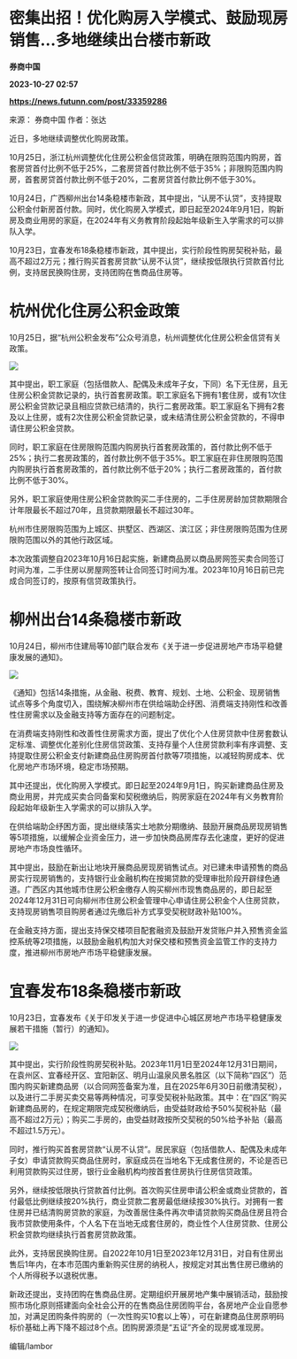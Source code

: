 # 密集出招！优化购房入学模式、鼓励现房销售…多地继续出台楼市新政
**券商中国**

**2023-10-27 02:57**

**https://news.futunn.com/post/33359286**

来源： 券商中国 作者：张达

近日，多地继续调整优化购房政策。

10月25日，浙江杭州调整优化住房公积金信贷政策，明确在限购范围内购房，首套房贷首付比例不低于25%，二套房贷首付款比例不低于35%；非限购范围内购房，首套房贷首付款比例不低于20%，二套房贷首付款比例不低于30%。

10月24日，广西柳州出台14条稳楼市新政，其中提出，“认房不认贷”，支持提取公积金付新房首付款。同时，优化购房入学模式，即日起至2024年9月1日，购新房及商业用房的家庭，在2024年有义务教育阶段起始年级新生入学需求的可以排队入学。

10月23日，宜春发布18条稳楼市新政，其中提出，实行阶段性购房契税补贴，最高不超过2万元；推行购买首套房贷款“认房不认贷”，继续按低限执行贷款首付比例，支持居民换购住房，支持团购在售商品住房等。

杭州优化住房公积金政策
===========

10月25日，据“杭州公积金发布”公众号消息，杭州调整优化住房公积金信贷有关政策。

![](https://newsfile.futunn.com/public/NN-PersistNewsContentImage/7781/20231027/0-9e20a7cf445ac574bef68c769e7fc532-0-386419ca50b092798e1738f3fcb457de.png/big)

其中提出，职工家庭（包括借款人、配偶及未成年子女，下同）名下无住房，且无住房公积金贷款记录的，执行首套房政策。职工家庭名下拥有1套住房，或有1次住房公积金贷款记录且相应贷款已结清的，执行二套房政策。职工家庭名下拥有2套及以上住房，或有2次住房公积金贷款记录，或未结清住房公积金贷款的，不得申请住房公积金贷款。

同时，职工家庭在住房限购范围内购房执行首套房政策的，首付款比例不低于25%；执行二套房政策的，首付款比例不低于35%。职工家庭在非住房限购范围内购房执行首套房政策的，首付款比例不低于20%；执行二套房政策的，首付款比例不低于30%。

另外，职工家庭使用住房公积金贷款购买二手住房的，二手住房房龄加贷款期限合计年限最长不超过70年，且贷款期限最长不超过30年。

杭州市住房限购范围为上城区、拱墅区、西湖区、滨江区；非住房限购范围为住房限购范围以外的其他行政区域。

本次政策调整自2023年10月16日起实施，新建商品房以商品房网签买卖合同签订时间为准，二手住房以房屋网签转让合同签订时间为准。2023年10月16日前已完成合同签订的，按原有信贷政策执行。

柳州出台14条稳楼市新政
============

10月24日，柳州市住建局等10部门联合发布《关于进一步促进房地产市场平稳健康发展的通知》。

![](https://newsfile.futunn.com/public/NN-PersistNewsContentImage/7781/20231027/0-9e20a7cf445ac574bef68c769e7fc532-1-8b78c61088dc3bc42a554c7e687e3f54.png/big)

《通知》包括14条措施，从金融、税费、教育、规划、土地、公积金、现房销售试点等多个角度切入，围绕解决柳州市在供给端助企纾困、消费端支持刚性和改善性住房需求以及金融支持等方面存在的问题制定。

在消费端支持刚性和改善性住房需求方面，提出了优化个人住房贷款中住房套数认定标准、调整优化差别化住房信贷政策、支持存量个人住房贷款利率有序调整、支持提取住房公积金支付新建商品住房购房首付款等7项措施，以减轻购房成本、优化房地产市场环境，稳定市场预期。

其中还提出，优化购房入学模式。即日起至2024年9月1日，购买新建商品住房及商业用房，并完成买卖合同备案和契税缴纳后，购房家庭在2024年有义务教育阶段起始年级新生入学需求的可以排队入学。

在供给端助企纾困方面，提出继续落实土地款分期缴纳、鼓励开展商品房现房销售等5项措施，以缓解企业资金压力，进一步加快商品房库存去化速度，更好的促进房地产市场良性循环。

其中提出，鼓励在新出让地块开展商品房现房销售试点。对已建未申请预售的商品房实行现房销售的，支持银行业金融机构在按揭贷款的受理审批阶段开辟绿色通道。广西区内其他城市住房公积金缴存人购买柳州市现售商品房的，即日起至2024年12月31日可向柳州市住房公积金管理中心申请住房公积金个人住房贷款，支持现房销售项目购房者通过先缴后补方式享受契税财政补贴100%。

在金融支持方面，提出支持保交楼项目配套融资及鼓励开发贷账户并入预售资金监控系统等2项措施，以鼓励金融机构加大对保交楼和预售资金监管工作的支持力度，推进柳州市房地产市场平稳健康发展。

宜春发布18条稳楼市新政
============

10月23日，宜春发布《关于印发关于进一步促进中心城区房地产市场平稳健康发展若干措施（暂行）的通知》。

![](https://newsfile.futunn.com/public/NN-PersistNewsContentImage/7781/20231027/0-9e20a7cf445ac574bef68c769e7fc532-2-0536c3291475427838b799209baf0605.png/big)

其中提出，实行阶段性购房契税补贴。2023年11月1日至2024年12月31日期间，在袁州区、宜春经开区、宜阳新区、明月山温泉风景名胜区（以下简称“四区”）范围内购买新建商品房（以合同网签备案为准，且在2025年6月30日前缴清契税），以及进行二手房买卖交易等两种情况，可享受契税补贴政策。其中：在“四区”购买新建商品房的，在规定期限完成契税缴纳后，由受益财政给予50%契税补贴（最高不超过2万元）；购买二手房的，由受益财政按所交契税的50%给予补贴（最高不超过1.5万元）。

同时，推行购买首套房贷款“认房不认贷”。居民家庭（包括借款人、配偶及未成年子女）申请贷款购买商品住房时，家庭成员在当地名下无成套住房的，不论是否已利用贷款购买过住房，银行业金融机构均按首套住房执行住房信贷政策。

另外，继续按低限执行贷款首付比例。首次购买住房申请公积金或商业贷款的，首付最低比例继续按20%执行，商业贷款二套房最低继续按30%执行。对拥有一套住房并已结清购房贷款的家庭，为改善居住条件再次申请贷款购买商品住房且符合我市贷款使用条件，个人名下在当地无成套住房的，商业性个人住房贷款、住房公积金贷款均继续执行首套房贷款政策。

此外，支持居民换购住房。自2022年10月1日至2023年12月31日，对自有住房出售后1年内，在本市范围内重新购买住房的纳税人，按规定对其出售住房已缴纳的个人所得税予以退税优惠。

新政还提出，支持团购在售商品住房。定期组织开展房地产集中展销活动，鼓励按照市场化原则搭建面向全社会公开的在售商品住房团购平台，各房地产企业自愿参加，对满足团购条件购房的（一次性购买10套以上等），可在新建商品住房原明码标价基础上再下降不超过8个点。团购房源须是“五证”齐全的现房或准现房。

编辑/lambor